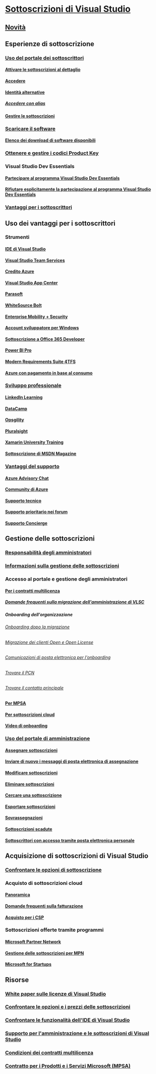 # <a name="visual-studio-subscriptionsindexmd"></a>[Sottoscrizioni di Visual Studio](index.md)
## <a name="whats-newwhats-new-in-subscriptionsmd"></a>[Novità](whats-new-in-subscriptions.md)
## <a name="subscriber-experiences"></a>Esperienze di sottoscrizione
### <a name="using-the-subscriber-portalusing-the-subscriber-portalmd"></a>[Uso del portale dei sottoscrittori](using-the-subscriber-portal.md)
#### <a name="activate-retail-subscriptionsactivate-store-subscriptionsmd"></a>[Attivare le sottoscrizioni al dettaglio](activate-store-subscriptions.md)
#### <a name="sign-insigning-inmd"></a>[Accedere](signing-in.md)
#### <a name="alternate-identitiesvs-alternate-identitymd"></a>[Identità alternative](vs-alternate-identity.md)
##### <a name="sign-in-with-aliasesaliasingmd"></a>[Accedere con alias](aliasing.md)
#### <a name="manage-your-subscriptionsmanage-vs-subscriptionsmd"></a>[Gestire le sottoscrizioni](manage-vs-subscriptions.md)
### <a name="download-softwaresubscriber-downloadsmd"></a>[Scaricare il software](subscriber-downloads.md)
#### <a name="list-of-available-software-downloadssoftware-download-listmd"></a>[Elenco dei download di software disponibili](software-download-list.md)
### <a name="obtain--manage-product-keysproduct-keysmd"></a>[Ottenere e gestire i codici Product Key](product-keys.md)
### <a name="visual-studio-dev-essentials"></a>Visual Studio Dev Essentials
#### <a name="join-visual-studio-dev-essentialsjoin-dev-essentialsmd"></a>[Partecipare al programma Visual Studio Dev Essentials](join-dev-essentials.md)
#### <a name="opt-out-of-visual-studio-dev-essentialsleave-vsdemd"></a>[Rifiutare esplicitamente la partecipazione al programma Visual Studio Dev Essentials](leave-vsde.md)
### <a name="subscriber-benefitssubscriber-benefitsmd"></a>[Vantaggi per i sottoscrittori](subscriber-benefits.md)
## <a name="using-subscriber-benefits"></a>Uso dei vantaggi per i sottoscrittori
### <a name="tools"></a>Strumenti
#### <a name="visual-studio-ide-vs-ide-benefitmd"></a>[IDE di Visual Studio](vs-ide-benefit.md)
#### <a name="visual-studio-team-servicesvs-vstsmd"></a>[Visual Studio Team Services](vs-vsts.md)
#### <a name="azure-creditvs-azuremd"></a>[Credito Azure](vs-azure.md)
#### <a name="visual-studio-app-centervs-visual-studio-app-centermd"></a>[Visual Studio App Center](vs-visual-studio-app-center.md)
#### <a name="parasoft-vs-parasoftmd"></a>[Parasoft](vs-parasoft.md)
#### <a name="whitesource-boltvs-whitesourcemd"></a>[WhiteSource Bolt](vs-whitesource.md)
#### <a name="enterprise-mobility--securityvs-emsmd"></a>[Enterprise Mobility + Security](vs-ems.md)
#### <a name="windows-developer-accountvs-windows-devmd"></a>[Account sviluppatore per Windows](vs-windows-dev.md)
#### <a name="office-365-developer-subscriptionvs-office-devmd"></a>[Sottoscrizione a Office 365 Developer](vs-office-dev.md)
#### <a name="power-bi-pro-vs-pbimd"></a>[Power BI Pro](vs-pbi.md)
#### <a name="modern-requirements4tfsvs-modernreqmd"></a>[Modern Requirements Suite 4TFS](vs-modernreq.md)
#### <a name="azure-pay-as-you-govs-azure-paygmd"></a>[Azure con pagamento in base al consumo](vs-azure-payg.md)
### <a name="professional-developmentprofessional-developmentmd"></a>[Sviluppo professionale](professional-development.md)
#### <a name="linkedin-learningvs-linkedin-learningmd"></a>[LinkedIn Learning](vs-linkedin-learning.md)
#### <a name="datacampvs-datacampmd"></a>[DataCamp](vs-datacamp.md)
#### <a name="opsgilityvs-opsgilitymd"></a>[Opsgility](vs-opsgility.md)
#### <a name="pluralsightvs-pluralsightmd"></a>[Pluralsight](vs-pluralsight.md)
#### <a name="xamarin-university-trainingvs-xamarinmd"></a>[Xamarin University Training](vs-xamarin.md)
#### <a name="msdn-magazine-subscriptionvs-msdnmd"></a>[Sottoscrizione di MSDN Magazine](vs-msdn.md)
### <a name="support-benefitstechnical-supportmd"></a>[Vantaggi del supporto](technical-support.md)
#### <a name="azure-advisory-chatvs-azure-advisory-chatmd"></a>[Azure Advisory Chat](vs-azure-advisory-chat.md)
#### <a name="azure-communityvs-azure-communitymd"></a>[Community di Azure](vs-azure-community.md)
#### <a name="technical-supportvs-tech-supportmd"></a>[Supporto tecnico](vs-tech-support.md)
#### <a name="priority-forum-supportvs-priority-supportmd"></a>[Supporto prioritario nei forum](vs-priority-support.md)
#### <a name="concierge-supportvs-concierge-chatmd"></a>[Supporto Concierge](vs-concierge-chat.md)
## <a name="managing-subscriptions"></a>Gestione delle sottoscrizioni
### <a name="administrator-responsibilitiesadmin-responsibilitiesmd"></a>[Responsabilità degli amministratori](admin-responsibilities.md)
### <a name="learn-about-subscription-managementsubscription-management-infomd"></a>[Informazioni sulla gestione delle sottoscrizioni](subscription-management-info.md)
### <a name="accessing-the-portal-and-managing-administrators"></a>Accesso al portale e gestione degli amministratori
#### <a name="for-volume-licensingvolume-license-adminsmd"></a>[Per i contratti multilicenza](volume-license-admins.md)
##### <a name="vlsc-admin-migration-faqsvlsc-admin-faqmd"></a>[Domande frequenti sulla migrazione dell'amministrazione di VLSC](vlsc-admin-faq.md)
##### <a name="onboarding-your-organization"></a>Onboarding dell'organizzazione
###### <a name="post-migration-onboardingpost-migration-onboardingmd"></a>[Onboarding dopo la migrazione](post-migration-onboarding.md)
###### <a name="open-open-license-migrationopen-migrationmd"></a>[Migrazione dei clienti Open e Open License](open-migration.md)
###### <a name="onboarding-email-communicationsvolume-license-onboarding-emailmd"></a>[Comunicazioni di posta elettronica per l'onboarding](volume-license-onboarding-email.md)
###### <a name="find-your-pcnfind-pcnmd"></a>[Trovare il PCN](find-pcn.md)
###### <a name="find-your-primary-contactfind-primary-contactmd"></a>[Trovare il contatto principale](find-primary-contact.md)
#### <a name="for-mpsampsamd"></a>[Per MPSA](mpsa.md)
#### <a name="for-cloud-subscriptionscloud-adminmd"></a>[Per sottoscrizioni cloud](cloud-admin.md)
#### <a name="onboarding-videohttpschannel9msdncomseriesvisual-studio-subscriptions-administrationonboarding-your-organization-to-the-new-visual-studio-subscription-administration-portal-and-setting"></a>[Video di onboarding](https://channel9.msdn.com/Series/Visual-Studio-Subscriptions-Administration/Onboarding-your-organization-to-the-new-Visual-Studio-Subscription-Administration-Portal-and-setting)
### <a name="using-the-admin-portalusing-admin-portalmd"></a>[Uso del portale di amministrazione](using-admin-portal.md)
#### <a name="assign-subscriptionsassign-licensemd"></a>[Assegnare sottoscrizioni](assign-license.md)
#### <a name="resend-assignment-emailsresend-assignment-emailmd"></a>[Inviare di nuovo i messaggi di posta elettronica di assegnazione](resend-assignment-email.md)
#### <a name="edit-subscriptionsedit-licensemd"></a>[Modificare sottoscrizioni](edit-license.md)
#### <a name="delete-subscriptionsdelete-licensemd"></a>[Eliminare sottoscrizioni](delete-license.md)
#### <a name="search-for-a-subscriptionsearch-licensemd"></a>[Cercare una sottoscrizione](search-license.md)
#### <a name="export-subscriptionsexporting-subscriptionsmd"></a>[Esportare sottoscrizioni](exporting-subscriptions.md)
#### <a name="overallocationshandle-overclaimed-licensemd"></a>[Sovrassegnazioni](handle-overclaimed-license.md)
#### <a name="expired-subscriptionshandle-expired-licensemd"></a>[Sottoscrizioni scadute](handle-expired-license.md)
#### <a name="subscribers-with-personal-email-sign-inspersonal-email-sign-insmd"></a>[Sottoscrittori con accesso tramite posta elettronica personale](personal-email-sign-ins.md)
## <a name="acquiring-visual-studio-subscriptions"></a>Acquisizione di sottoscrizioni di Visual Studio
### <a name="compare-subscription-optionshttpsvisualstudiomicrosoftcomvspricing"></a>[Confrontare le opzioni di sottoscrizione](https://visualstudio.microsoft.com/vs/pricing)
### <a name="buying-cloud-subscriptions"></a>Acquisto di sottoscrizioni cloud
#### <a name="overviewvscloud-overviewmd"></a>[Panoramica](vscloud-overview.md)
#### <a name="billing-faqvscloud-billing-faqmd"></a>[Domande frequenti sulla fatturazione](vscloud-billing-faq.md)
#### <a name="buying-for-cspsvscloud-cspmd"></a>[Acquisto per i CSP](vscloud-csp.md)
### <a name="subscriptions-offered-through-programs"></a>Sottoscrizioni offerte tramite programmi
#### <a name="microsoft-partner-networkprogram-mpnmd"></a>[Microsoft Partner Network](program-mpn.md)
#### <a name="managing-subscriptions-for-mpnmanage-mpn-subscriptionsmd"></a>[Gestione delle sottoscrizioni per MPN](manage-mpn-subscriptions.md)
#### <a name="microsoft-for-startupsprogram-startupsmd"></a>[Microsoft for Startups](program-startups.md)
## <a name="resources"></a>Risorse
### <a name="visual-studio-licensing-whitepaperhttpakamsvslicensing"></a>[White paper sulle licenze di Visual Studio](http://aka.ms/vslicensing)
### <a name="compare-subscription-options-and-pricinghttpsvisualstudiomicrosoftcomvspricing"></a>[Confrontare le opzioni e i prezzi delle sottoscrizioni](https://visualstudio.microsoft.com/vs/pricing)
### <a name="compare-visual-studio-ide-featureshttpsvisualstudiomicrosoftcomvscompare"></a>[Confrontare le funzionalità dell'IDE di Visual Studio](https://visualstudio.microsoft.com/vs/compare)
### <a name="visual-studio-administration-and-subscriptions-supporthttpsvisualstudiomicrosoftcomsupportsupport-overview-vs"></a>[Supporto per l'amministrazione e le sottoscrizioni di Visual Studio](https://visualstudio.microsoft.com/support/support-overview-vs)
### <a name="volume-licensing-termshttpswwwmicrosoftcomen-uslicensingproduct-licensingproductsaspx"></a>[Condizioni dei contratti multilicenza](https://www.microsoft.com/en-us/licensing/product-licensing/products.aspx)
### <a name="microsoft-products-and-services-agreement-mpsahttpswwwmicrosoftcomen-uslicensingmpsadefaultaspx"></a>[Contratto per i Prodotti e i Servizi Microsoft (MPSA)](https://www.microsoft.com/en-us/licensing/mpsa/default.aspx)
